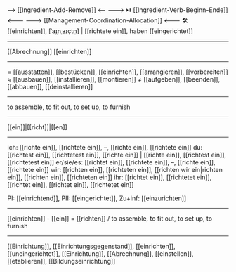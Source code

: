  --> [[Ingredient-Add-Remove]] <--
---> ⏯️ [[Ingredient-Verb-Beginn-Ende]] <---
---> [[Management-Coordination-Allocation]] <---
🛠️ [[einrichten]], [ˈaɪ̯nˌʁɪçtn̩] | [[richtete ein]], haben [[eingerichtet]]

---
[[Abrechnung]] [[einrichten]] 

---
= [[ausstatten]], [[bestücken]], [[einrichten]], [[arrangieren]], [[vorbereiten]]
≈ [[ausbauen]], [[installieren]], [[montieren]]
≠ [[aufgeben]], [[beenden]], [[abbauen]], [[deinstallieren]]

---
to assemble, to fit out, to set up, to furnish

---
[[ein]]|[[richt]]|[[en]]

---
ich: [[richte ein]], [[richtete ein]], –, [[richte ein]], [[richtete ein]]
du: [[richtest ein]], [[richtetest ein]], [[richte ein]] | [[richte ein]], [[richtest ein]], [[richtetest ein]]
er/sie/es: [[richtet ein]], [[richtete ein]], –, [[richte ein]], [[richtete ein]]
wir: [[richten ein]], [[richteten ein]], [[richten wir ein|richten ein]], [[richten ein]], [[richteten ein]]
ihr: [[richtet ein]], [[richtetet ein]], [[richtet ein]], [[richtet ein]], [[richtetet ein]] 

PI: [[einrichtend]], PII: [[eingerichtet]], Zu+inf: [[einzurichten]]

---
[[einrichten]] - [[ein]] = [[richten]] / to assemble, to fit out, to set up, to furnish

---
[[Einrichtung]], [[Einrichtungsgegenstand]], [[einrichten]], [[uneingerichtet]], [[Einrichtung]], [[Abrechnung]], [[einstellen]], [[etablieren]], [[Bildungseinrichtung]]